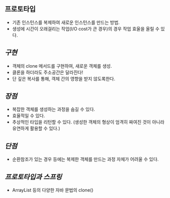 **프로토타입**
-

- 기존 인스턴스를 복제하여 새로운 인스턴스를 만드는 방법.
- 생성에 시간이 오래걸리는 작업(I/O cost가 큰 경우)의 경우 작업 효울을 올릴 수 있다.

*구현*
-
- 객체의 clone 메서드를 구현하여, 새로운 객체를 생성.
- 클론을 하더라도 주소공간은 달라진다!
- 단 깊은 복사를 통해, 객체 간의 영향을 받지 않도록한다.

*장점*
-
- 복잡한 객체를 생성하는 과정을 숨길 수 있다.
- 효율적일 수 있다.
- 추상적인 타입을 리턴할 수 있다. (생성한 객체의 형상이 엄격히 짜여진 것이 아니라 유연하게 활용할 수 있다.)

*단점*
-
- 순환참조가 있는 경우 등에는 복제한 객체를 만드는 과정 자체가 어려울 수 있다.

*프로토타입과 스프링*
-
- ArrayList 등의 다양한 자바 문법의 clone()